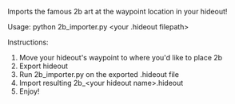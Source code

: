 Imports the famous 2b art at the waypoint location in your hideout!

Usage: python 2b_importer.py \<your .hideout filepath\>

Instructions:
1. Move your hideout's waypoint to where you'd like to place 2b
2. Export hideout
3. Run 2b_importer.py on the exported .hideout file
4. Import resulting 2b_\<your hideout name\>.hideout
5. Enjoy!
